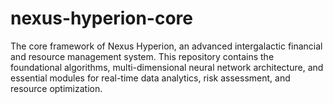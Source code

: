 # nexus-hyperion-core
The core framework of Nexus Hyperion, an advanced intergalactic financial and resource management system. This repository contains the foundational algorithms, multi-dimensional neural network architecture, and essential modules for real-time data analytics, risk assessment, and resource optimization. 

